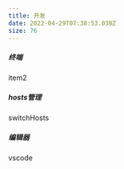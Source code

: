 ```yaml
---
title: 开发
date: 2022-04-29T07:38:53.038Z
size: 76
---
```

##### 终端

item2

##### hosts管理

switchHosts

##### 编辑器

vscode
